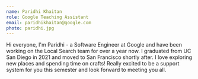```yaml
---
name: Paridhi Khaitan 
role: Google Teaching Assistant
email: paridhikhaitan@google.com
photo: paridhi.jpg
---
```



Hi everyone, I'm Paridhi - a Software Engineer at Google and have been working on the Local Search team for over a year now. I graduated from  UC San Diego in 2021 and moved to San Francisco shortly after. I love exploring new places and spending time on crafts! Really excited to be a support system for you this semester and look forward to meeting you all.
